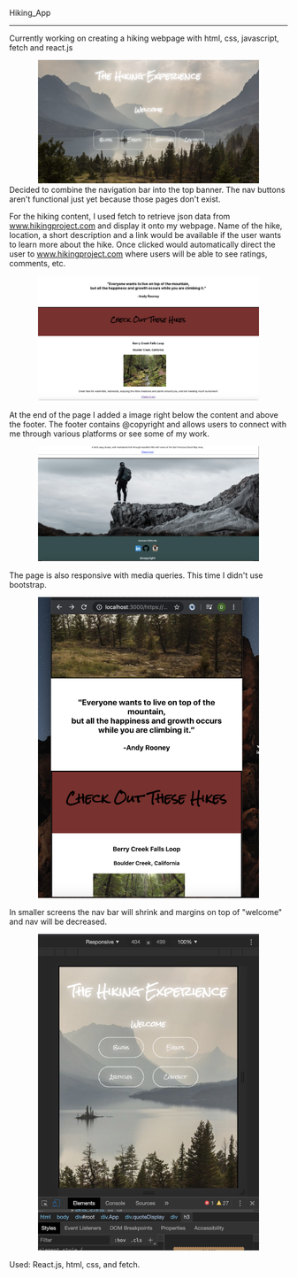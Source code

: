 Hiking_App

***************************************************

Currently working on creating a hiking webpage with html, css, javascript, fetch and react.js


<div align="center">
    <img src="src/images/readmeimg1.png" width="400px"</img> 
</div>
Decided to combine the navigation bar into the top banner. The nav buttons aren't functional just yet because
those pages don't exist. 

For the hiking content, I used fetch to retrieve json data from www.hikingproject.com and display it onto my webpage. 
Name of the hike, location, a short description and a link would be available if the user wants to learn more about the hike.
Once clicked would automatically direct the user to www.hikingproject.com where users will be able to see ratings, comments, etc.

<div align="center">
    <img src="src/images/readmeimgtwo.png" width="400px"</img> 
</div>

At the end of the page I added a image right below the content and above the footer. The footer contains 
@copyright and allows users to connect with me through various platforms or see some of my work.

<div align="center">
    <img src="src/images/readmeimg3.png" width="400px"</img> 
</div>

The page is also responsive with media queries. This time I didn't use bootstrap. 

<div align="center">
    <img src="src/images/readmeimg4.png" width="400px"</img> 
</div>

In smaller screens the nav bar will shrink and margins on top of "welcome" and nav will be decreased. 

<div align="center">
    <img src="src/images/readmeimg5.png" width="400px"</img> 
</div>

Used: React.js, html, css, and fetch.